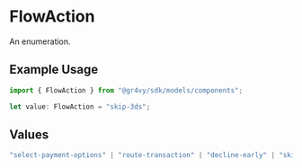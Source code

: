 # FlowAction

An enumeration.

## Example Usage

```typescript
import { FlowAction } from "@gr4vy/sdk/models/components";

let value: FlowAction = "skip-3ds";
```

## Values

```typescript
"select-payment-options" | "route-transaction" | "decline-early" | "skip-3ds"
```